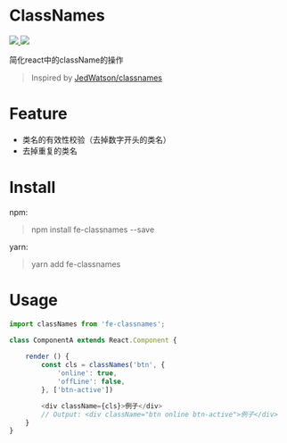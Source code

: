 # ClassNames

<html>
<p>
    <a href="#backers" alt="Backers on Open Collective">
        <img src="https://img.shields.io/github/issues/stevenwujianpeng/fe-classNames.svg" />
    </a>
    <a href="#backers" alt="Backers on Open Collective">
        <img src="https://img.shields.io/github/license/stevenwujianpeng/fe-classNames.svg" />
    </a>
</p>
</html>

简化react中的className的操作
> Inspired by [JedWatson/classnames](https://github.com/JedWatson/classnames)

# Feature
- 类名的有效性校验（去掉数字开头的类名）
- 去掉重复的类名

# Install
npm: 
> npm install fe-classnames --save

yarn:
> yarn add fe-classnames

# Usage

```javascript
import classNames from 'fe-classnames';

class ComponentA extends React.Component {
    
    render () {
        const cls = classNames('btn', {
            'online': true,
            'offLine': false,
        }, ['btn-active'])

        <div className={cls}>例子</div>
        // Output: <div className="btn online btn-active">例子</div>
    }
}
```
